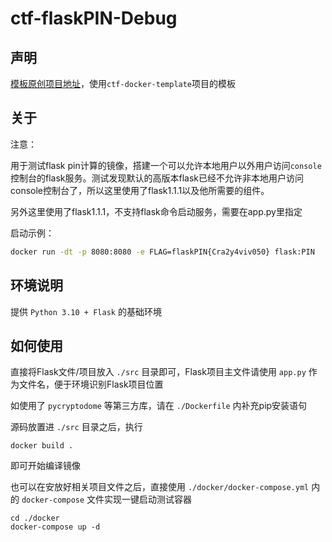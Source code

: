 # ctf-flaskPIN-Debug

## 声明

[模板原创项目地址](https://github.com/CTF-Archives/ctf-docker-template)，使用`ctf-docker-template`项目的模板

## 关于

注意：

用于测试flask pin计算的镜像，搭建一个可以允许本地用户以外用户访问`console`控制台的flask服务。测试发现默认的高版本flask已经不允许非本地用户访问console控制台了，所以这里使用了flask1.1.1以及他所需要的组件。

另外这里使用了flask1.1.1，不支持flask命令启动服务，需要在app.py里指定

启动示例：

```bash
docker run -dt -p 8080:8080 -e FLAG=flaskPIN{Cra2y4viv050} flask:PIN
```

## 环境说明

提供 `Python 3.10 + Flask` 的基础环境

## 如何使用

直接将Flask文件/项目放入 `./src` 目录即可，Flask项目主文件请使用 `app.py` 作为文件名，便于环境识别Flask项目位置

如使用了 `pycryptodome` 等第三方库，请在 `./Dockerfile` 内补充pip安装语句

源码放置进 `./src` 目录之后，执行 
```shell
docker build .
```
即可开始编译镜像

也可以在安放好相关项目文件之后，直接使用 `./docker/docker-compose.yml` 内的 `docker-compose` 文件实现一键启动测试容器

```shell
cd ./docker
docker-compose up -d
```

